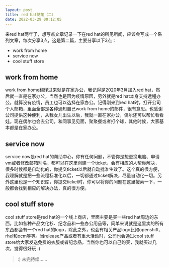 ```yaml
---
layout: post
title: red hat随笔（二）
date: 2022-03-29 00:12:05
---
```


来red hat两年了，想写点文章记录一下在red hat的所见所闻，应该会写成一个系列文章，每次分享3点，这是第二篇，主要分享以下3点：

- work from home
- service now
- cool stuff store

## work from home

work from home翻译过来就是在家办公，我记得是2020年3月加入red hat，然后就一直是在家办公，当然也是因为疫情原因，另外就是red hat本身支持远程办公，就算没有疫情，员工也可以选择在家办公。记得刚来到red hat时，打开公司个人邮箱，里面全部是各种通知自己work from home的邮件，很有意思。也感谢公司提供这种便利，从我女儿出生以后，我就一直在家办公，偶尔还可以帮忙看看娃。现在偶尔也会去公司，和同事见见面，聚聚餐或者打个球，其他时候，大家基本都是在家办公。

## service now

service now是red hat的帮助中心，你有任何问题，不管你是想更换电脑、申请vm或者修改邮箱别名，都可以在这里创建一个ticket，会有相应的人帮你解决，很多时候都是自动化的，你提交ticket以后就自动批准生效了。这个真的很方便，我理解就是把一些流程标准化以后，一切都通过ticket解决，尽量自动化一切。另外这里也是一个知识库，你提交ticket时，你可以将你的问题在这里搜索一下，一般都会找到相应的解决办法，真的很方便。

## cool stuff store

cool stuff store是red hat的一个线上商店，里面主要是买一些red hat周边的东西，比如各种产品文化衫、纪念品和一些办公用品等，简单来说就是这里卖的所有东西都会有一个red hat的logo，除此之外，也会有相关产品logo比如openshift、rhel和ocm等等。当release产品或者有重大活动时，公司也会通过cool stuff store给大家发送免费的衣服或者纪念品，当然你也可以自己购买，我就买过几次，觉得很好玩 :)

> :) 未完待续......
